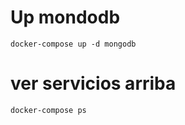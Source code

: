 # Up mondodb

```
docker-compose up -d mongodb
```

# ver servicios arriba
```
docker-compose ps
```
